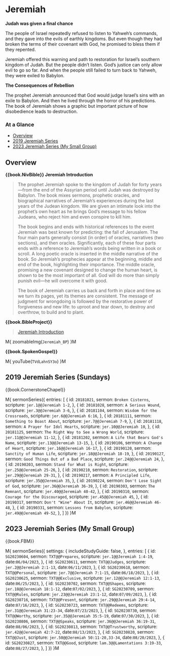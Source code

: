 # Jeremiah

**Judah was given a final chance**

The people of Israel repeatedly refused to listen to Yahweh’s
commands, and they gave into the evils of earthly kingdoms. But even
though they had broken the terms of their covenant with God, he
promised to bless them if they repented.

Jeremiah offered this warning and path to restoration for Israel’s
southern kingdom of Judah. But the people didn’t listen. God’s justice
can only allow evil to go so far. And when the people still failed to
turn back to Yahweh, they were exiled to Babylon.

**The Consequences of Rebellion**

The prophet Jeremiah announced that God would judge Israel’s sins with
an exile to Babylon. And then he lived through the horror of his
predictions. The book of Jeremiah shows a graphic but important
picture of how disobedience leads to destruction.


### At a Glance

- [Overview](#overview)
- [2019 Jeremiah Series](#2019-jeremiah-series-sundays)
- [2023 Jeremiah Series (My Small Group)](#2023-jeremiah-series-my-small-group)


## Overview

**{{book.NivBible}} Jeremiah Introduction**

> The prophet Jeremiah spoke to the kingdom of Judah for forty
> years—from the end of the Assyrian period until Judah was destroyed by
> Babylon. The book mixes sermons, prophetic oracles, and biographical
> narratives of Jeremiah’s experiences during the last years of the
> Judean kingdom. We are given an intimate look into the prophet’s own
> heart as he brings God’s message to his fellow Judeans, who reject him
> and even conspire to kill him.
> 
> The book begins and ends with historical references to the event
> Jeremiah was best known for predicting: the fall of Jerusalem. The
> four main parts generally consist (in order) of oracles, narratives
> (two sections), and then oracles. Significantly, each of these four
> parts ends with a reference to Jeremiah’s words being written in a
> book or scroll. A long poetic oracle is inserted in the middle
> narrative of the book. So Jeremiah’s prophecies appear at the
> beginning, middle and end of the book, highlighting their
> importance. The middle oracle, promising a new covenant designed to
> change the human heart, is shown to be the most important of all. God
> will do more than simply punish evil—he will overcome it with good.
> 
> The book of Jeremiah carries us back and forth in place and time as we
> turn its pages, yet its themes are consistent. The message of judgment
> for wrongdoing is followed by the restorative power of forgiveness and
> new life: to uproot and tear down, to destroy and overthrow, to build
> and to plant.


**{{book.BibleProject}}**

> [Jeremiah Introduction](https://bibleproject.com/explore/video/jeremiah/)

M{ zoomableImg(`Jeremiah_BP`) }M


**{{book.SpokenGospel}}**

M{ youTube(`TVdLahnSY3o`) }M



## 2019 Jeremiah Series (Sundays)

{{book.CornerstoneChapel}}

M{ sermonSeries({
  entries: [
    { id: `20181021`, sermon: `Broken Cisterns`,                    scripture: `jer.1@@Jeremiah 1-2`,     },
    { id: `20181028`, sermon: `A Serious Wound`,                    scripture: `jer.3@@Jeremiah 3-6`,     },
    { id: `20181104`, sermon: `Wisdom for the Crossroads`,          scripture: `jer.6@@Jeremiah 6:16`,    },
    { id: `20181111`, sermon: `Something to Boast About`,           scripture: `jer.7@@Jeremiah 7-9`,     },
    { id: `20181118`, sermon: `A Prayer for Idol Hearts`,           scripture: `jer.10@@Jeremiah 10`,     },
    { id: `20181125`, sermon: `The Right Way to See a Wrong World`, scripture: `jer.11@@Jeremiah 11-12`,  },
    { id: `20181202`, sermon: `A Life that Bears God's Name`,       scripture: `jer.13@@Jeremiah 13-15`,  },
    { id: `20190106`, sermon: `A Change of Heart`,                  scripture: `jer.16@@Jeremiah 16-17`,  },
    { id: `20190120`, sermon: `Sanctity of Human Life`,             scripture: `jer.18@@Jeremiah 18-19`,  },
    { id: `20190127`, sermon: `Good Things Out of a Bad Place`,     scripture: `jer.24@@Jeremiah 24`,     },
    { id: `20190203`, sermon: `Stand for What is Right`,            scripture: `jer.25@@Jeremiah 25-26`,  },
    { id: `20190210`, sermon: `Restoration`,                        scripture: `jer.29@@Jeremiah 29-31`,  },
    { id: `20190217`, sermon: `A Principled Life`,                  scripture: `jer.35@@Jeremiah 35`,     },
    { id: `20190224`, sermon: `Don't Lose Sight of God`,            scripture: `jer.36@@Jeremiah 36-39`,  },
    { id: `20190303`, sermon: `The Remnant`,                        scripture: `jer.40@@Jeremiah 40-42`,  },
    { id: `20190310`, sermon: `Courage for the Discouraged`,        scripture: `jer.45@@Jeremiah 45`,     },
    { id: `20190317`, sermon: `Don't "Wine" About It`,              scripture: `jer.46@@Jeremiah 46-48`,  },
    { id: `20190331`, sermon: `Lessons from Babylon`,               scripture: `jer.49@@Jeremiah 49-52`,  },
  ]
}) }M


## 2023 Jeremiah Series (My Small Group)

{{book.FBM}}

M{ sermonSeries({
  settings: {
    includeStudyGuide: false,
  },
  entries: [
    { id: `SG20230604`, sermon: `TXT@@Prepares`,    scripture: `jer.1@@Jeremiah 1:4-19`,          date:`06/04/2023`, },
    { id: `SG20230611`, sermon: `TXT@@Judges`,      scripture: `jer.2@@Jeremiah 2:1-13`,          date:`06/11/2023`, },
    { id: `SG20230618`, sermon: `TXT@@Personal`,    scripture: `jer.7@@Jeremiah 7:1-15`,          date:`06/18/2023`, },
    { id: `SG20230625`, sermon: `TXT@@Exclusive`,   scripture: `jer.12@@Jeremiah 12:1-13`,        date:`06/25/2023`, },
    { id: `SG20230702`, sermon: `TXT@@Shapes`,      scripture: `jer.18@@Jeremiah 18:1-12`,        date:`07/02/2023`, },
    { id: `SG20230709`, sermon: `TXT@@Rules`,       scripture: `jer.23@@Jeremiah 23:1-12`,        date:`07/09/2023`, },
    { id: `SG20230716`, sermon: `TXT@@Present`,     scripture: `jer.29@@Jeremiah 29:4-14`,        date:`07/16/2023`, },
    { id: `SG20230723`, sermon: `TXT@@Redeems`,     scripture: `jer.31@@Jeremiah 31:23-34`,       date:`07/23/2023`, },
    { id: `SG20230730`, sermon: `TXT@@Worthy`,      scripture: `jer.35@@Jeremiah 35:5-19`,        date:`07/30/2023`, },
    { id: `SG20230806`, sermon: `TXT@@Speaks`,      scripture: `jer.36@@Jeremiah 36:19-31`,       date:`08/06/2023`, },
    { id: `SG20230813`, sermon: `TXT@@Trustworthy`, scripture: `jer.42@@Jeremiah 42:7-22`,        date:`08/13/2023`, },
    { id: `SG20230820`, sermon: `TXT@@Just`,        scripture: `jer.50@@Jeremiah 50:11-20,33-34`, date:`08/20/2023`, },
    { id: `SG20230827`, sermon: `TXT@@Good`,        scripture: `lam.3@@Lamentations 3:19-33`,     date:`08/27/2023`, },
  ]
}) }M
